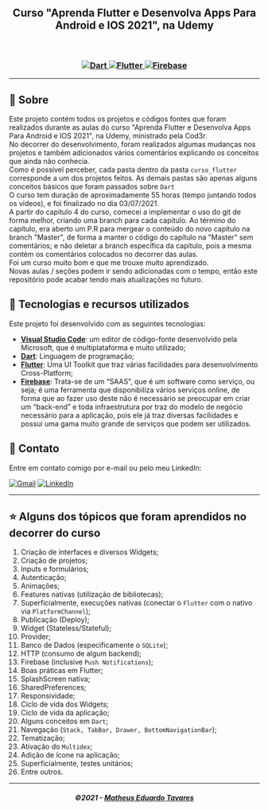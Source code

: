 <h2 align="center">
  Curso "Aprenda Flutter e Desenvolva Apps Para Android e IOS 2021", na Udemy
</h2>

<br/>

<h3 align="center">
  <a href="https://dart.dev/">
    <img alt="Dart" src="https://img.shields.io/badge/Dart-0175C2?style=for-the-badge&logo=dart&logoColor=white">
  </a>
  <a href="https://flutter.dev/">
    <img alt="Flutter" src="https://img.shields.io/badge/Flutter-02569B?style=for-the-badge&logo=flutter&logoColor=white">
  </a>
  <a href="https://firebase.google.com">
    <img alt="Firebase" src="https://img.shields.io/badge/firebase-ffca28?style=for-the-badge&logo=firebase&logoColor=black">
  </a>
</h3>

---

## 📃 Sobre

Este projeto contém todos os projetos e códigos fontes que foram realizados durante as aulas do curso "Aprenda Flutter e Desenvolva Apps Para Android e IOS 2021", na Udemy, ministrado pela Cod3r.<br/>
No decorrer do desenvolvimento, foram realizados algumas mudanças nos projetos e também adicionados vários comentários explicando os conceitos que ainda não conhecia.<br/>
Como é possível perceber, cada pasta dentro da pasta `curso_flutter` corresponde a um dos projetos feitos. As demais pastas são apenas alguns conceitos básicos que foram passados sobre `Dart`<br/>
O curso tem duração de aproximadamente 55 horas (tempo juntando todos os vídeos), e foi finalizado no dia 03/07/2021.<br/>
A partir do capítulo 4 do curso, comecei a implementar o uso do git de forma melhor, criando uma branch para cada capítulo. Ao término do capítulo, era aberto um P.R para mergear o conteúdo do novo capítulo na branch "Master", de forma a manter o código do capítulo na "Master" sem comentários; e não deletar a branch específica da capítulo, pois a mesma contém os comentários colocados no decorrer das aulas.<br/>
Foi um curso muito bom e que me trouxe muito aprendizado.<br/>
Novas aulas / seções podem ir sendo adicionadas com o tempo, então este repositório pode acabar tendo mais atualizações no futuro.

## 🚀 Tecnologias e recursos utilizados

Este projeto foi desenvolvido com as seguintes tecnologias:
- [**Visual Studio Code**](https://code.visualstudio.com/): um editor de código-fonte desenvolvido pela Microsoft, que é multiplataforma e muito utilizado;
- [**Dart**](https://dart.dev/): Linguagem de programação;
- [**Flutter**](https://flutter.dev/): Uma UI Toolkit que traz várias facilidades para desenvolvimento Cross-Platform;
- [**Firebase**](https://firebase.google.com): Trata-se de um “SAAS”, que é um software como serviço, ou seja; é uma ferramenta que disponibiliza vários serviços online, de forma que ao fazer uso deste não é necessário se preocupar em criar um “back-end” e toda infraestrutura por traz do modelo de negócio necessário para a aplicação, pois ele já traz diversas facilidades e possui uma gama muito grande de serviços que podem ser utilizados.


## 📲 Contato

Entre em contato comigo por e-mail ou pelo meu LinkedIn:

<a href="mailto:matheuseduardotavaresdev@gmail.com"><img src="https://img.shields.io/badge/Gmail-D14836?style=for-the-badge&logo=gmail&logoColor=white" alt="Gmail"/></a>
<a href="https://www.linkedin.com/in/matheus-eduardo-tavares-268589184/"><img src="https://img.shields.io/badge/linkedin%20-%230077B5.svg?&style=for-the-badge&logo=linkedin&logoColor=white" alt="LinkedIn"/></a>
***

## ⭐ Alguns dos tópicos que foram aprendidos no decorrer do curso

1. Criação de interfaces e diversos Widgets;
2. Criação de projetos;
3. Inputs e formulários;
4. Autenticação;
5. Animações;
6. Features nativas (utilização de bibliotecas);
7. Superficialmente, execuções nativas (conectar o `Flutter` com o nativo via `PlatformChannel`);
8. Publicação (Deploy);
9. Widget (Stateless/Stateful);
10. Provider;
11. Banco de Dados (especificamente o `SQLite`);
12. HTTP (consumo de algum backend);
13. Firebase (inclusive `Push Notifications`);
14. Boas práticas em Flutter;
15. SplashScreen nativa;
16. SharedPreferences;
17. Responsividade;
18. Ciclo de vida dos Widgets;
19. Ciclo de vida da aplicação;
20. Alguns conceitos em `Dart`;
21. Navegação (`Stack, TabBar, Drawer, BottomNavigationBar`);
22. Tematização;
23. Ativação do `Multidex`;
24. Adição de ícone na aplicação;
25. Superficialmente, testes unitários;
26. Entre outros.

---

<h5 align="center">
  &copy;2021 - <a href="https://github.com/matheusEduardoTavares">Matheus Eduardo Tavares</a>
</h5>